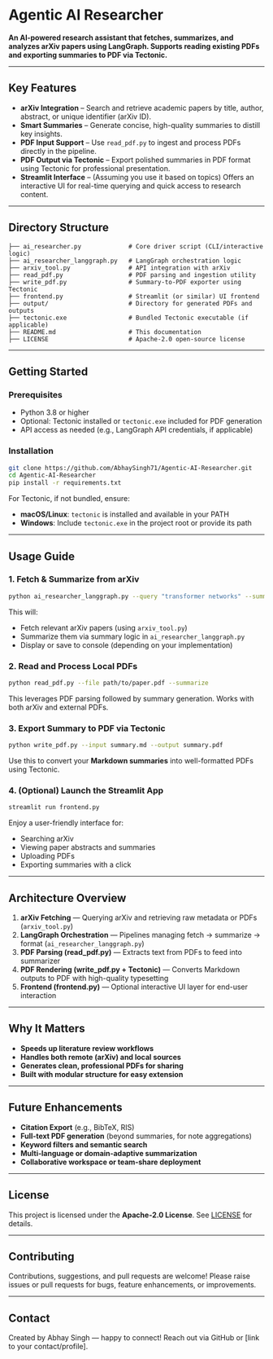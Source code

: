 # Agentic AI Researcher

**An AI‑powered research assistant that fetches, summarizes, and analyzes arXiv papers using LangGraph. Supports reading existing PDFs and exporting summaries to PDF via Tectonic.**

---

## Key Features

* **arXiv Integration** – Search and retrieve academic papers by title, author, abstract, or unique identifier (arXiv ID).
* **Smart Summaries** – Generate concise, high-quality summaries to distill key insights.
* **PDF Input Support** – Use `read_pdf.py` to ingest and process PDFs directly in the pipeline.
* **PDF Output via Tectonic** – Export polished summaries in PDF format using Tectonic for professional presentation.
* **Streamlit Interface** – (Assuming you use it based on topics) Offers an interactive UI for real-time querying and quick access to research content.

---

## Directory Structure

```
├── ai_researcher.py             # Core driver script (CLI/interactive logic)
├── ai_researcher_langgraph.py   # LangGraph orchestration logic
├── arxiv_tool.py                # API integration with arXiv
├── read_pdf.py                  # PDF parsing and ingestion utility
├── write_pdf.py                 # Summary-to-PDF exporter using Tectonic
├── frontend.py                  # Streamlit (or similar) UI frontend
├── output/                      # Directory for generated PDFs and outputs
├── tectonic.exe                 # Bundled Tectonic executable (if applicable)
├── README.md                    # This documentation
├── LICENSE                      # Apache‑2.0 open-source license
```

---

## Getting Started

### Prerequisites

* Python 3.8 or higher
* Optional: Tectonic installed or `tectonic.exe` included for PDF generation
* API access as needed (e.g., LangGraph API credentials, if applicable)

### Installation

```bash
git clone https://github.com/AbhaySingh71/Agentic-AI-Researcher.git
cd Agentic-AI-Researcher
pip install -r requirements.txt
```

For Tectonic, if not bundled, ensure:

* **macOS/Linux**: `tectonic` is installed and available in your PATH
* **Windows**: Include `tectonic.exe` in the project root or provide its path

---

## Usage Guide

### 1. Fetch & Summarize from arXiv

```bash
python ai_researcher_langgraph.py --query "transformer networks" --summarize
```

This will:

* Fetch relevant arXiv papers (using `arxiv_tool.py`)
* Summarize them via summary logic in `ai_researcher_langgraph.py`
* Display or save to console (depending on your implementation)

### 2. Read and Process Local PDFs

```bash
python read_pdf.py --file path/to/paper.pdf --summarize
```

This leverages PDF parsing followed by summary generation. Works with both arXiv and external PDFs.

### 3. Export Summary to PDF via Tectonic

```bash
python write_pdf.py --input summary.md --output summary.pdf
```

Use this to convert your **Markdown summaries** into well-formatted PDFs using Tectonic.

### 4. (Optional) Launch the Streamlit App

```bash
streamlit run frontend.py
```

Enjoy a user-friendly interface for:

* Searching arXiv
* Viewing paper abstracts and summaries
* Uploading PDFs
* Exporting summaries with a click

---

## Architecture Overview

1. **arXiv Fetching** — Querying arXiv and retrieving raw metadata or PDFs (`arxiv_tool.py`)
2. **LangGraph Orchestration** — Pipelines managing fetch → summarize → format (`ai_researcher_langgraph.py`)
3. **PDF Parsing (read\_pdf.py)** — Extracts text from PDFs to feed into summarizer
4. **PDF Rendering (write\_pdf.py + Tectonic)** — Converts Markdown outputs to PDF with high-quality typesetting
5. **Frontend (frontend.py)** — Optional interactive UI layer for end-user interaction

---

## Why It Matters

* **Speeds up literature review workflows**
* **Handles both remote (arXiv) and local sources**
* **Generates clean, professional PDFs for sharing**
* **Built with modular structure for easy extension**

---

## Future Enhancements

* **Citation Export** (e.g., BibTeX, RIS)
* **Full‑text PDF generation** (beyond summaries, for note aggregations)
* **Keyword filters and semantic search**
* **Multi‑language or domain‑adaptive summarization**
* **Collaborative workspace or team‑share deployment**

---

## License

This project is licensed under the **Apache‑2.0 License**. See [LICENSE](LICENSE) for details.

---

## Contributing

Contributions, suggestions, and pull requests are welcome!
Please raise issues or pull requests for bugs, feature enhancements, or improvements.

---

## Contact

Created by Abhay Singh — happy to connect!
Reach out via GitHub or \[link to your contact/profile].
